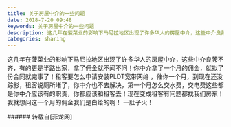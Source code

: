 ```yaml
---
title: 关于房屋中介的一些问题
date: 2018-7-20 09:48
keywords: 关于房屋中介的一些问题
description: 这几年在菠菜业的影响下马尼拉地区出现了许多华人的房屋中介，这些中介良莠不齐，有的更是半路出家，拿了佣金就不闻不问！你中介拿了一个月的佣金，就拟了份合同就完事了！租客要怎么申请安装PLDT宽带网络 ，催你一个月，到现在还没踪影，租客说厕所堵了，你中介也不去解决，第一个月怎么交水费，交电费这些都是你中介应该有的职责，你都应该和租客去！现在变成租客有问题都找我们房东！我就想问这一个月的佣金我们是白给的啊！ 一肚子火！
categories: sharing
---
```

<td class="t_f" id="postmessage_1530808">

这几年在菠菜业的影响下马尼拉地区出现了许多华人的房屋中介，这些中介良莠不齐，有的更是半路出家，拿了佣金就不闻不问！你中介拿了一个月的佣金，就拟了份合同就完事了！租客要怎么申请安装PLDT宽带网络 ，催你一个月，到现在还没踪影，租客说厕所堵了，你中介也不去解决，第一个月怎么交水费，交电费这些都是你中介应该有的职责，你都应该和租客去！现在变成租客有问题都找我们房东！我就想问这一个月的佣金我们是白给的啊！ 一肚子火！<br/>
</td>
###### 转载自[菲龙网]